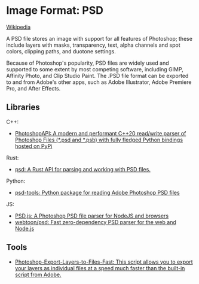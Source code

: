 # Image Format: PSD
[Wikipedia](https://en.wikipedia.org/wiki/Adobe_Photoshop#File_format)

A PSD file stores an image with support for all features of Photoshop; these include layers with masks, transparency, text, alpha channels and spot colors, clipping paths, and duotone settings.

Because of Photoshop's popularity, PSD files are widely used and supported to some extent by most competing software, including GIMP, Affinity Photo, and Clip Studio Paint. The .PSD file format can be exported to and from Adobe's other apps, such as Adobe Illustrator, Adobe Premiere Pro, and After Effects.

## Libraries
C++:
- [PhotoshopAPI: A modern and performant C++20 read/write parser of Photoshop Files (\*.psd and \*.psb) with fully fledged Python bindings hosted on PyPi](https://github.com/EmilDohne/PhotoshopAPI)

Rust:
- [psd: A Rust API for parsing and working with PSD files.](https://github.com/chinedufn/psd)

Python:
- [psd-tools: Python package for reading Adobe Photoshop PSD files](https://github.com/psd-tools/psd-tools)

JS:
- [PSD.js: A Photoshop PSD file parser for NodeJS and browsers](https://github.com/meltingice/psd.js)
- [webtoon/psd: Fast zero-dependency PSD parser for the web and Node.js](https://github.com/webtoon/psd)

## Tools
- [Photoshop-Export-Layers-to-Files-Fast: This script allows you to export your layers as individual files at a speed much faster than the built-in script from Adobe.](https://github.com/antipalindrome/Photoshop-Export-Layers-to-Files-Fast)